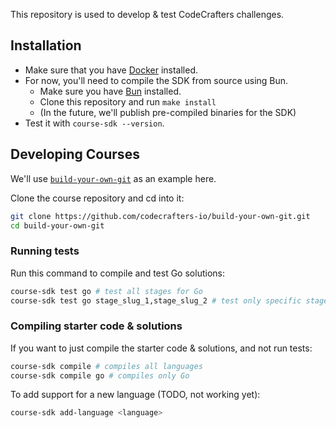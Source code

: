 This repository is used to develop & test CodeCrafters challenges.

## Installation

- Make sure that you have [Docker](https://docs.docker.com/engine/install/) installed.
- For now, you'll need to compile the SDK from source using Bun.
  - Make sure you have [Bun](https://bun.sh/docs/installation) installed.
  - Clone this repository and run `make install`
  - (In the future, we'll publish pre-compiled binaries for the SDK)
- Test it with `course-sdk --version`.

## Developing Courses

We'll use [`build-your-own-git`](https://github.com/codecrafters-io/build-your-own-git) as an example here.

Clone the course repository and cd into it:

```sh
git clone https://github.com/codecrafters-io/build-your-own-git.git
cd build-your-own-git
```

### Running tests

Run this command to compile and test Go solutions:

```sh
course-sdk test go # test all stages for Go
course-sdk test go stage_slug_1,stage_slug_2 # test only specific stages
```

### Compiling starter code & solutions

If you want to just compile the starter code & solutions, and not run tests:

```sh
course-sdk compile # compiles all languages
course-sdk compile go # compiles only Go
```

To add support for a new language (TODO, not working yet):

```sh
course-sdk add-language <language>
```
